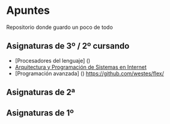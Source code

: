 # Apuntes
Repositorio donde guardo un poco de todo

## Asignaturas de 3º / 2º cursando

* [Procesadores del lenguaje] ()
* [Arquitectura y Programación de Sistemas en Internet](https://github.com/ldiazriod/Arquitectura-y-Programaci-n-de-Sistemas-en-Internet)
* [Programación avanzada] ()
   https://github.com/westes/flex/
## Asignaturas de 2ª

## Asignaturas de 1º
